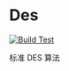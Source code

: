 # Des
[![Build Test](https://github.com/hominsu/Des/actions/workflows/build-test.yml/badge.svg?branch=dev&event=push)](https://github.com/hominsu/Des/actions/workflows/build-test.yml)

标准 DES 算法

